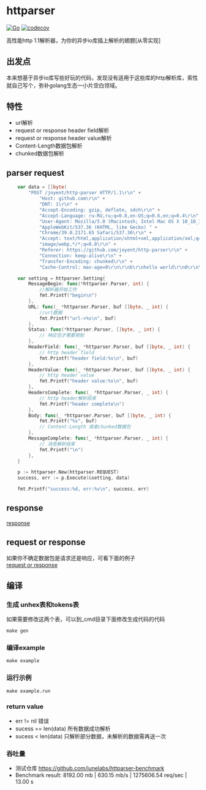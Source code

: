 # httparser
[![Go](https://github.com/antlabs/httparser/workflows/Go/badge.svg)](https://github.com/antlabs/httparser/actions)
[![codecov](https://codecov.io/gh/antlabs/httparser/branch/main/graph/badge.svg)](https://codecov.io/gh/antlabs/httparser)  

高性能http 1.1解析器，为你的异步io库插上解析的翅膀[从零实现]

## 出发点
本来想基于异步io库写些好玩的代码，发现没有适用于这些库的http解析库，索性就自己写个，弥补golang生态一小片空白领域。

## 特性
* url解析
* request or response header field解析
* request or response  header value解析
* Content-Length数据包解析
* chunked数据包解析

## parser request
```go
	var data = []byte(
		"POST /joyent/http-parser HTTP/1.1\r\n" +
			"Host: github.com\r\n" +
			"DNT: 1\r\n" +
			"Accept-Encoding: gzip, deflate, sdch\r\n" +
			"Accept-Language: ru-RU,ru;q=0.8,en-US;q=0.6,en;q=0.4\r\n" +
			"User-Agent: Mozilla/5.0 (Macintosh; Intel Mac OS X 10_10_1) " +
			"AppleWebKit/537.36 (KHTML, like Gecko) " +
			"Chrome/39.0.2171.65 Safari/537.36\r\n" +
			"Accept: text/html,application/xhtml+xml,application/xml;q=0.9," +
			"image/webp,*/*;q=0.8\r\n" +
			"Referer: https://github.com/joyent/http-parser\r\n" +
			"Connection: keep-alive\r\n" +
			"Transfer-Encoding: chunked\r\n" +
			"Cache-Control: max-age=0\r\n\r\nb\r\nhello world\r\n0\r\n\r\n")

	var setting = httparser.Setting{
		MessageBegin: func(*httparser.Parser, int) {
			//解析器开始工作
			fmt.Printf("begin\n")
		},
		URL: func(_ *httparser.Parser, buf []byte, _ int) {
			//url数据
			fmt.Printf("url->%s\n", buf)
		},
		Status: func(*httparser.Parser, []byte, _ int) {
			// 响应包才需要用到
		},
		HeaderField: func(_ *httparser.Parser, buf []byte, _ int) {
			// http header field
			fmt.Printf("header field:%s\n", buf)
		},
		HeaderValue: func(_ *httparser.Parser, buf []byte, _ int) {
			// http header value
			fmt.Printf("header value:%s\n", buf)
		},
		HeadersComplete: func(_ *httparser.Parser, _ int) {
			// http header解析结束
			fmt.Printf("header complete\n")
		},
		Body: func(_ *httparser.Parser, buf []byte, _ int) {
			fmt.Printf("%s", buf)
			// Content-Length 或者chunked数据包
		},
		MessageComplete: func(_ *httparser.Parser, _ int) {
			// 消息解析结束
			fmt.Printf("\n")
		},
	}

	p := httparser.New(httparser.REQUEST)
	success, err := p.Execute(&setting, data)

	fmt.Printf("success:%d, err:%v\n", success, err)
```

## response
[response](./_example/response.go)

## request or response
如果你不确定数据包是请求还是响应，可看下面的例子  
[request or response](./_example/request_or_response.go)


## 编译
### 生成 unhex表和tokens表
如果需要修改这两个表，可以到_cmd目录下面修改生成代码的代码
```Makefile
make gen
```

### 编译example
```Makefile
make example
```
### 运行示例
```Makefile
make example.run
```
### return value
* err != nil 错误
* sucess == len(data) 所有数据成功解析
* sucess < len(data) 只解析部分数据，未解析的数据需再送一次

### 吞吐量
* 测试仓库 https://github.com/junelabs/httparser-benchmark
* Benchmark result: 8192.00 mb | 630.15 mb/s | 1275606.54 req/sec | 13.00 s
